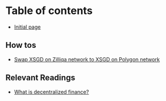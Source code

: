 # Table of contents

* [Initial page](README.md)

## How tos

* [Swap XSGD on Zilliqa network to XSGD on Polygon network](how-tos/swapping-xsgd-on-zilliqa-network-to-xsgd-on-polygon-network.md)

## Relevant Readings

* [What is decentralized finance?](relevant-readings/what-is-decentralized-finance.md)

